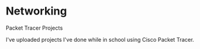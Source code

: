 # Networking
Packet Tracer Projects

I've uploaded projects I've done while in school using Cisco Packet Tracer.
